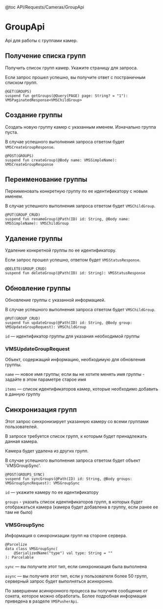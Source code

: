 @toc API/Requests/Cameras/GroupApi

# GroupApi #

Api для работы с группами камер.


## Получение списка групп

Получить список групп камер. Укажите страницу для запроса.

Если запрос прошел успешно, вы получите ответ с постраничным списком групп.

```
@GET(GROUPS)
suspend fun getGroups(@Query(PAGE) page: String? = "1"): VMSPaginatedResponse<VMSChildGroup>
```


## Создание группы

Создать новую группу камер с указанным именем. Изначально группа пуста.

В случае успешного выполнения запроса ответом будет  `VMSCreateGroupResponse`.

```
@POST(GROUPS)
suspend fun createGroup(@Body name: VMSSimpleName): VMSCreateGroupResponse
```


## Переименование группы

Переименовать конкретную группу по ее идентификатору с новым именем.

В случае успешного выполнения запроса ответом будет `VMSChildGroup`.

```
@PUT(GROUP_CRUD)
suspend fun renameGroup(@Path(ID) id: String, @Body name: VMSSimpleName): VMSChildGroup
```


## Удаление группы

Удаление конкретной группы по ее идентификатору.

Если запрос прошел успешно, ответом будет `VMSStatusResponse`.

```
@DELETE(GROUP_CRUD)
suspend fun deleteGroup(@Path(ID) id: String): VMSStatusResponse
```


## Обновление группы

Обновление группы с указанной информацией.

В случае успешного выполнения запроса ответом будет `VMSChildGroup`.

```
@PUT(GROUP_CRUD)
suspend fun updateGroup(@Path(ID) id: String, @Body group: VMSUpdateGroupRequest): VMSChildGroup
```

`id` — идентификатор группы для указания необходимой группы


### VMSUpdateGroupRequest

Объект, содержащий информацию, необходимую для обновления группы.

`name` — новое имя группы; если вы не хотите менять имя группы - задайте в этом параметре старое имя

`items` — список идентификаторов камер, которые необходимо добавить в данную группу


## Синхронизация групп

Этот запрос синхронизирует указанную камеру со всеми группами пользователей.

В запросе требуется список групп, к которым будет принадлежать данная камера. 

Камера будет удалена из других групп.

В случае успешного выполнения запроса ответом будет объект `VMSGroupSync'.

```
@POST(GROUPS_SYNC)
suspend fun syncGroups(@Path(ID) id: String, @Body groups: VMSGroupSyncRequest): VMSGroupSync
```

`id` — укажите камеру по ее идентификатору

`groups` - указать список идентификаторов групп, в которых будет отображаться камера (камера будет добавлена в группу, если ранее ее там не было)


### VMSGroupSync

Информация о синхронизации групп на стороне сервера.

```
@Parcelize
data class VMSGroupSync(
	@SerializedName("type") val type: String = ""
): Parcelable
```

`sync` — вы получите этот тип, если синхронизация была выполнена

`async` — вы получите этот тип, если у пользователя более 50 групп, серверный запрос будет выполняться асинхронно.

По завершении асинхронного процесса вы получите сообщение от сокета, которое можно обработать. Более подробная информация приведена в разделе `VMSPusherApi`.
